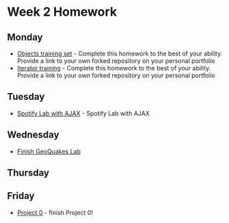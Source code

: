 
# Week 2 Homework

## Monday
-  [Objects training set](https://github.com/SF-WDI-LABS/js-objects-training) - Complete this homework to the best of your ability.  Provide a link to your own forked repository on your personal portfolio
-  [Iterator training](https://github.com/SF-WDI-LABS/laundry-lab) - Complete this homework to the best of your ability. Provide a link to your own forked repository on your personal portfolio
## Tuesday 
-  [Spotify Lab with AJAX](https://github.com/SF-WDI-LABS/spotify-search-lab) - Spotify Lab with AJAX

## Wednesday
-  [Finish GeoQuakes Lab](https://github.com/SF-WDI-LABS/geoquakes)

## Thursday

## Friday
- [Project 0](https://github.com/SF-WDI-LABS/project-00) - finish Project 0!
